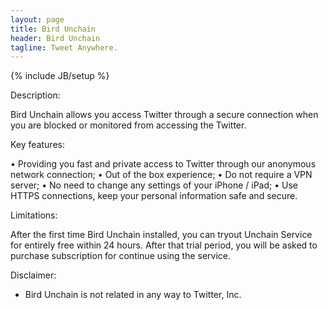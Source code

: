 ```yaml
---
layout: page
title: Bird Unchain
header: Bird Unchain
tagline: Tweet Anywhere.
---
```

{% include JB/setup %}

Description:

Bird Unchain allows you access Twitter through a secure connection when you are blocked or monitored from accessing the Twitter. 

Key features: 

• Providing you fast and private access to Twitter through our anonymous network connection; 
• Out of the box experience; 
• Do not require a VPN server; 
• No need to change any settings of your iPhone / iPad; 
• Use HTTPS connections, keep your personal information safe and secure. 

Limitations: 

After the first time Bird Unchain installed, you can tryout Unchain Service for entirely free within 24 hours. After that trial period, you will be asked to purchase subscription for continue using the service. 

Disclaimer: 

- Bird Unchain is not related in any way to Twitter, Inc.





